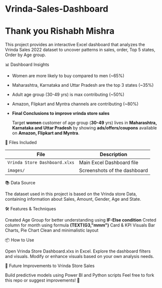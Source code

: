 # Vrinda-Sales-Dashboard 

# Thank you **Rishabh Mishra** 

This project provides an interactive Excel dashboard that analyzes the Vrinda Sales 2022 dataset to uncover patterns in sales, order, Top 5 states, Order by Age group.

📊 Dashboard Insights

- Women are more likely to buy compared to men (~65%)
- Maharashtra, Karnataka and Uttar Pradesh are the top 3 states (~35%)
- Adult age group (30-49 yrs) is max contributing (~50%)
- Amazon, Flipkart and Myntra channels are contributing (~80%)
  
- **Final Conclusions to improve vrinda store sales**
  
   Target **women** customer of age group (**30-49** yrs) lives in **Maharashtra, Karnataka and Uttar Pradesh** by showing **ads/offers/coupons** available on **Amazon, Flipkart and Myntra**.

📁 Files Included

| File                          | Description                                 |
|-------------------------------|---------------------------------------------|
| `Vrinda Store Dashboard.xlxs` | Main Excel Dashboard file                   |
| `images/`                     | Screenshots of the dashboard                |


📚 Data Source

The dataset used in this project is based on the Vrinda store Data, containing information about Sales, Amount, Gender, Age and State.

🛠 Features & Techniques

Created Age Group for better understanding using **IF-Else condition**
Creted column for month using formula **(TEXT(G3,"mmm")**
Card & KPI Visuals
Bar Charts, Pie Chart
Clean and minimalistic layout

📦 How to Use

Open Vrinda Store Dashboard.xlxs in Excel.
Explore the dashboard filters and visuals.
Modify or enhance visuals based on your own analysis needs.

🔧 Future Improvements to Vrinda Store Sales

Build predictive models using Power BI and Python scripts
Feel free to fork this repo or suggest improvements! 🧠

